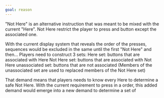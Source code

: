 ```yaml
---
goal: reason
---
```


"Not Here" is an alternative instruction that was meant to be mixed with the current "Here".
Not Here restrict the player to press and button except the associated one.

With the current display system that reveals the order of the presses, sequences would be excluded in the same until the first "Not Here" and then...
Players need to construct 3 sets:
Here set: buttons that are associated with Here
Not Here set: buttons that are associated with Not Here
unassociated set: buttons that are not associated
(Members of the unassociated set are used to replaced members of the Not Here set)

That demand means that players needs to know every Here to determine a safe Not Here.
With the current requirement to press in a order, this added demand would emerge into a new demand to determine a set of

